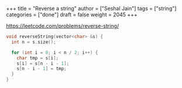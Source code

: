 +++
title = "Reverse a string"
author = ["Seshal Jain"]
tags = ["string"]
categories = ["done"]
draft = false
weight = 2045
+++

<https://leetcode.com/problems/reverse-string/>

```cpp
void reverseString(vector<char> &s) {
  int n = s.size();

  for (int i = 0; i < n / 2; i++) {
    char tmp = s[i];
    s[i] = s[n - i - 1];
    s[n - i - 1] = tmp;
  }
}
```
